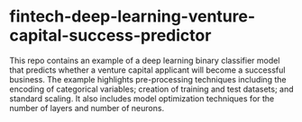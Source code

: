 # fintech-deep-learning-venture-capital-success-predictor
This repo contains an example of a deep learning binary classifier model that predicts whether a venture capital applicant will become a successful business.  The example highlights pre-processing techniques including the encoding of categorical variables; creation of training and test datasets; and standard scaling.  It also includes model optimization techniques for the number of layers and number of neurons.
